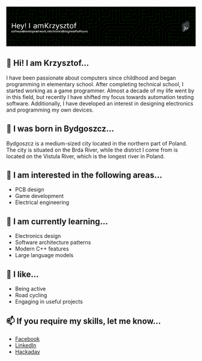 ![Header](./github-header-image.png)

## 👋 Hi! I am Krzysztof...
I have been passionate about computers since childhood and began programming in elementary school. 
After completing technical school, I started working as a game programmer. 
Almost a decade of my life went by in this field, but recently I have shifted my focus towards automation testing software. 
Additionally, I have developed an interest in designing electronics and programming my own devices.

## 📍 I was born in Bydgoszcz...
Bydgoszcz is a medium-sized city located in the northern part of Poland. The city is situated on the Brda River, while the district I come from is located on the Vistula River, which is the longest river in Poland.

## 👀 I am interested in the following areas...
- PCB design
- Game development
- Electrical engineering

## 🌱 I am currently learning...
- Electronics design
- Software architecture patterns
- Modern C++ features
- Large language models

## 💞️ I like...
- Being active
- Road cycling
- Engaging in useful projects 

## 📫 If you require my skills, let me know...
- [Facebook](https://www.facebook.com/krzysztof.strehlau)
- [LinkedIn](https://www.linkedin.com/in/krzysztofstrehlau/)
- [Hackaday](https://hackaday.io/projects/hacker/385266)
